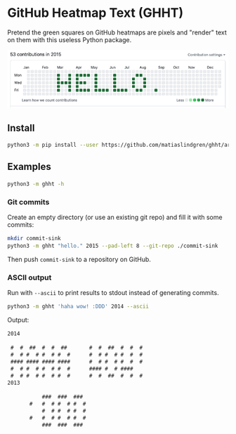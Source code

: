 # GitHub Heatmap Text (GHHT)

Pretend the green squares on GitHub heatmaps are pixels and "render" text on them with this useless Python package.

![alt](./img/screenshot.png "GitHub contribution heatmap for year 2015 with a pattern that spells out 'HELLO.' in capital letters in green colour")

## Install

```bash
python3 -m pip install --user https://github.com/matiaslindgren/ghht/archive/v0.5.2.zip
```

## Examples

```bash
python3 -m ghht -h
```

### Git commits

Create an empty directory (or use an existing git repo) and fill it with some commits:
```bash
mkdir commit-sink
python3 -m ghht "hello." 2015 --pad-left 8 --git-repo ./commit-sink
```
Then push `commit-sink` to a repository on GitHub.

### ASCII output

Run with `--ascii` to print results to stdout instead of generating commits.
```bash
python3 -m ghht 'haha wow! :DDD' 2014 --ascii
```
Output:
```
2014

 #  #  ##  #  #  ##       #  #  ##  #  #  #
 #  # #  # #  # #  #      #  # #  # #  #  #
 #### #### #### ####      #  # #  # #  #  #
 #  # #  # #  # #  #      #### #  # ####
 #  # #  # #  # #  #      #  #  ##  #  #  #
2013

           ###  ###  ###
       #   #  # #  # #  #
           #  # #  # #  #
       #   #  # #  # #  #
           ###  ###  ###
```
